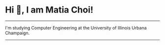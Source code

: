 # Hi 👋, I am Matia Choi!

---

I'm studying Computer Engineering at the University of Illinois Urbana Champaign.

---
<!---
## 🧰 My Toolbox

[![My Skills](https://skillicons.dev/icons?i=c,cpp,ts,java,r,py,tensorflow,svelte,react,nextjs,firebase,postman,nodejs,tailwind,vim,vscode,unity,arduino,raspberrypi,latex)](https://skillicons.dev)


## 📚 Relevant Coursework
- ECE 210: Analog Signal Processing
- ECE 220: Computer Systems and Programming
- MATH 285: Differential Equations
- MATH 213: Discrete Math
- STAT 400: Probability and Statistics
  
**Next Semester**
- ECE 385: Digital Systems Laboratory
- ECE 313: Probability with Engineering Applications
- ECE 470: Introduction to Robotics
- CS 225: Data Structures

<!--[![Top Langs](https://github-readme-stats.vercel.app/api/top-langs/?username=anuraghazra&layout=donut)](https://github.com/anuraghazra/github-readme-stats)
<!--
**matia6170/matia6170** is a ✨ _special_ ✨ repository because its `README.md` (this file) appears on your GitHub profile.

Here are some ideas to get you started:

- 🔭 I’m currently working on ...
- 🌱 I’m currently learning ...
- 👯 I’m looking to collaborate on ...
- 🤔 I’m looking for help with ...
- 💬 Ask me about ...
- 📫 How to reach me: ...
- 😄 Pronouns: ...
- ⚡ Fun fact: ...
-->
